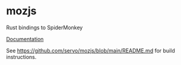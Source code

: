 # mozjs

Rust bindings to SpiderMonkey

[Documentation](https://doc.servo.org/mozjs/)

See https://github.com/servo/mozjs/blob/main/README.md for build instructions.
